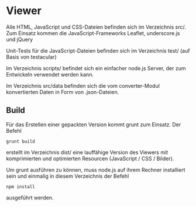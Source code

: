 # Viewer

Alle HTML, JavaScript und CSS-Dateien befinden sich im Verzeichnis src/. Zum Einsatz kommen die JavaScript-Frameworks Leaflet, underscore.js und jQuery

Unit-Tests für die JavaScript-Dateien befinden sich im Verzeichnis test/ (auf Basis von testacular)

Im Verzeichnis scripts/ befindet sich ein einfacher node.js Server, der zum Entwickeln verwendet werden kann.

Im Verzeichnis src/data befinden sich die vom converter-Modul konvertierten Daten in Form von .json-Dateien.

## Build

Für das Erstellen einer gepackten Version kommt grunt zum Einsatz.
Der Befehl

	grunt build

erstellt im Verzeichnis dist/ eine lauffähige Version des Viewers mit komprimierten und optimierten Resourcen (JavaScript / CSS / Bilder).

Um grunt ausführen zu können, muss node.js auf ihrem Rechner installiert sein und einmalig in diesem Verzeichnis der Befehl

	npm install

ausgeführt werden. 
